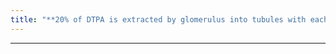 ```yaml
---
title: "**20% of DTPA is extracted by glomerulus into tubules with each pass, which is the same as insulin which is used to measure GFR"
---
```

***

